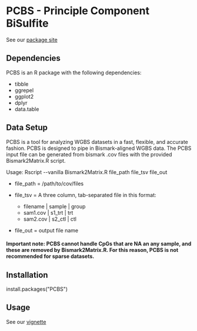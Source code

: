 # PCBS - Principle Component BiSulfite
See our [package site](https://katlande.github.io/PCBS/index.html) 

## Dependencies
PCBS is an R package with the following dependencies:
* tibble
* ggrepel
* ggplot2
* dplyr
* data.table

## Data Setup
PCBS is a tool for analyzing WGBS datasets in a fast, flexible, and accurate fashion. PCBS is designed to pipe in Bismark-aligned WGBS data. The PCBS input file can be generated from bismark .cov files with the provided Bismark2Matrix.R script.

Usage: Rscript --vanilla  Bismark2Matrix.R file_path file_tsv file_out
* file_path = /path/to/cov/files
* file_tsv = A three column, tab-separated file in this format:
  * filename | sample | group
  * sam1.cov | s1_trt | trt
  * sam2.cov | s2_ctl | ctl

* file_out = output file name

#### Important note: PCBS cannot handle CpGs that are NA an any sample, and these are removed by Bismark2Matrix.R. For this reason, PCBS is not recommended for sparse datasets. 


## Installation
install.packages("PCBS")


## Usage
See our [vignette](https://katlande.github.io/PCBS/articles/Differential_Methylation.html)


